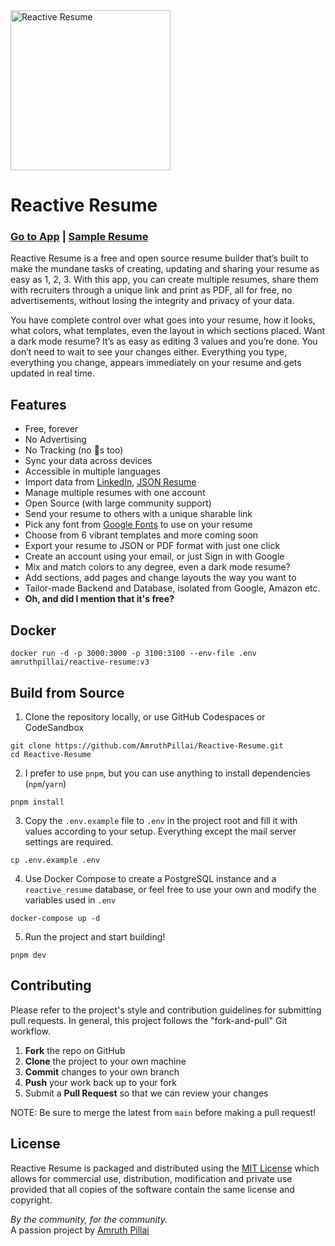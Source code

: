 <img src="https://i.imgur.com/pc8Ingg.png" alt="Reactive Resume" width="256px" height="256px" />

# Reactive Resume

### [Go to App](https://rxresu.me/) | [Sample Resume](https://google.com/)

Reactive Resume is a free and open source resume builder that’s built to make the mundane tasks of creating, updating and sharing your resume as easy as 1, 2, 3. With this app, you can create multiple resumes, share them with recruiters through a unique link and print as PDF, all for free, no advertisements, without losing the integrity and privacy of your data.

You have complete control over what goes into your resume, how it looks, what colors, what templates, even the layout in which sections placed. Want a dark mode resume? It’s as easy as editing 3 values and you’re done. You don’t need to wait to see your changes either. Everything you type, everything you change, appears immediately on your resume and gets updated in real time.

## Features

- Free, forever
- No Advertising
- No Tracking (no 🍪s too)
- Sync your data across devices
- Accessible in multiple languages
- Import data from [LinkedIn](https://www.linkedin.com/), [JSON Resume](https://jsonresume.org/)
- Manage multiple resumes with one account
- Open Source (with large community support)
- Send your resume to others with a unique sharable link
- Pick any font from [Google Fonts](https://fonts.google.com/) to use on your resume
- Choose from 6 vibrant templates and more coming soon
- Export your resume to JSON or PDF format with just one click
- Create an account using your email, or just Sign in with Google
- Mix and match colors to any degree, even a dark mode resume?
- Add sections, add pages and change layouts the way you want to
- Tailor-made Backend and Database, isolated from Google, Amazon etc.
- **Oh, and did I mention that it's free?**

## Docker

```
docker run -d -p 3000:3000 -p 3100:3100 --env-file .env amruthpillai/reactive-resume:v3
```

## Build from Source

1. Clone the repository locally, or use GitHub Codespaces or CodeSandbox

```
git clone https://github.com/AmruthPillai/Reactive-Resume.git
cd Reactive-Resume
```

2. I prefer to use `pnpm`, but you can use anything to install dependencies (`npm`/`yarn`)

```
pnpm install
```

3. Copy the `.env.example` file to `.env` in the project root and fill it with values according to your setup. Everything except the mail server settings are required.

```
cp .env.example .env
```

4. Use Docker Compose to create a PostgreSQL instance and a `reactive_resume` database, or feel free to use your own and modify the variables used in `.env`

```
docker-compose up -d
```

5. Run the project and start building!

```
pnpm dev
```

## Contributing

Please refer to the project's style and contribution guidelines for submitting pull requests.
In general, this project follows the "fork-and-pull" Git workflow.

1. **Fork** the repo on GitHub
2. **Clone** the project to your own machine
3. **Commit** changes to your own branch
4. **Push** your work back up to your fork
5. Submit a **Pull Request** so that we can review your changes

NOTE: Be sure to merge the latest from `main` before making a pull request!

## License

Reactive Resume is packaged and distributed using the [MIT License](https://choosealicense.com/licenses/mit/) which allows for commercial use, distribution, modification and private use provided that all copies of the software contain the same license and copyright.

_By the community, for the community._  
A passion project by [Amruth Pillai](https://amruthpillai.com/)
